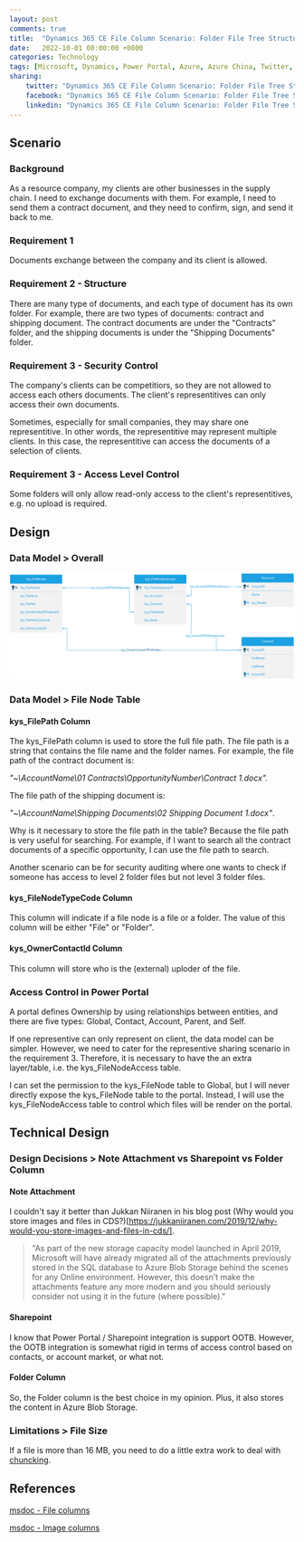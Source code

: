 ```yaml
---
layout: post
comments: true
title:  "Dynamics 365 CE File Column Scenario: Folder File Tree Structure"
date:   2022-10-01 08:00:00 +0800
categories: Technology
tags: [Microsoft, Dynamics, Power Portal, Azure, Azure China, Twitter, Facebook, LinkedIn]
sharing:
    twitter: "Dynamics 365 CE File Column Scenario: Folder File Tree Structure"
    facebook: "Dynamics 365 CE File Column Scenario: Folder File Tree Structure"
    linkedin: "Dynamics 365 CE File Column Scenario: Folder File Tree Structure"
---
```


## Scenario
### Background
As a resource company, my clients are other businesses in the supply chain. I need to exchange documents with them. For example, I need to send them a contract document, and they need to confirm, sign, and send it back to me.

### Requirement 1
Documents exchange between the company and its client is allowed.

### Requirement 2 - Structure
There are many type of documents, and each type of document has its own folder. For example, there are two types of documents: contract and shipping document. The contract documents are under the "Contracts" folder, and the shipping documents is under the "Shipping Documents" folder.

### Requirement 3 - Security Control
The company's clients can be competitiors, so they are not allowed to access each others documents. The client's representitives can only access their own documents.

Sometimes, especially for small companies, they may share one representitive. In other words, the representitive may represent multiple clients. In this case, the representitive can access the documents of a selection of clients. 

### Requirement 3 - Access Level Control
Some folders will only allow read-only access to the client's representitives, e.g. no upload is required.

## Design
### Data Model > Overall
![image](../images/2022-10-01-file-column-scenario-tree-stucture/erd.png)

### Data Model > File Node Table
#### kys_FilePath Column
The kys_FilePath column is used to store the full file path. The file path is a string that contains the file name and the folder names. For example, the file path of the contract document is: 

*"~\AccountName\01 Contracts\OpportunityNumber\Contract 1.docx".*

 The file path of the shipping document is:

*"~\AccountName\Shipping Documents\02 Shipping Document 1.docx"*.

Why is it necessary to store the file path in the table? Because the file path is very useful for searching. For example, if I want to search all the contract documents of a specific opportunity, I can use the file path to search.

Another scenario can be for security auditing where one wants to check if someone has access to level 2 folder files but not level 3 folder files.

#### kys_FileNodeTypeCode Column
This column will indicate if a file node is a file or a folder. The value of this column will be either "File" or "Folder".

#### kys_OwnerContactId Column
This column will store who is the (external) uploder of the file. 

### Access Control in Power Portal
A portal defines Ownership by using relationships between entities, and there are five types: Global, Contact, Account, Parent, and Self.

If one representive can only represent on client, the data model can be simpler. However, we need to cater for the representive sharing scenario in the requirement 3. Therefore, it is necessary to have the an extra layer/table, i.e. the kys_FileNodeAccess table.

I can set the permission to the kys_FileNode table to Global, but I will never directly expose the kys_FileNode table to the portal. Instead, I will use the kys_FileNodeAccess table to control which files will be render on the portal.

## Technical Design
### Design Decisions > Note Attachment vs Sharepoint vs Folder Column

#### Note Attachment
I couldn't say it better than Jukkan Niiranen in his blog post (Why would you store images and files in CDS?)[https://jukkaniiranen.com/2019/12/why-would-you-store-images-and-files-in-cds/].
> "As part of the new storage capacity model launched in April 2019, Microsoft will have already migrated all of the attachments previously stored in the SQL database to Azure Blob Storage behind the scenes for any Online environment. However, this doesn’t make the attachments feature any more modern and you should seriously consider not using it in the future (where possible)."

#### Sharepoint
I know that Power Portal / Sharepoint integration is support OOTB. However, the OOTB integration is somewhat rigid in terms of access control based on contacts, or account market, or what not.

#### Folder Column
So, the Folder column is the best choice in my opinion. Plus, it also stores the content in Azure Blob Storage.

### Limitations > File Size
If a file is more than 16 MB, you need to do a little extra work to deal with [chuncking](https://learn.microsoft.com/en-us/power-apps/developer/data-platform/file-attributes?tabs=webapi#example-upload-with-chunking).

## References
[msdoc - File columns](https://learn.microsoft.com/en-us/power-apps/developer/data-platform/file-attributes?tabs=webapi#example-upload-with-chunking)

[msdoc - Image columns](https://learn.microsoft.com/en-us/power-apps/developer/data-platform/image-attributes)